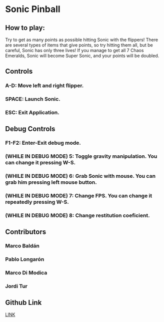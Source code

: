 # Sonic Pinball

## How to play:
Try to get as many points as possible hitting Sonic with the flippers! There are several types of items that give points, so try hitting them all, but be careful, Sonic has only three lives! 
If you manage to get all 7 Chaos Emeralds, Sonic will become Super Sonic, and your points will be doubled.

## Controls
### A-D: Move left and right flipper.
### SPACE: Launch Sonic.
### ESC: Exit Application.
 
## Debug Controls
### F1-F2: Enter-Exit debug mode.
### (WHILE IN DEBUG MODE) 5: Toggle gravity manipulation. You can change it pressing W-S.
### (WHILE IN DEBUG MODE) 6: Grab Sonic with mouse. You can grab him pressing left mouse button.
### (WHILE IN DEBUG MODE) 7: Change FPS. You can change it repeatedly pressing W-S.
### (WHILE IN DEBUG MODE) 8: Change restitution coeficient.

## Contributors
### Marco Baldán
### Pablo Longarón
### Marco Di Modica
### Jordi Tur

## Github Link
[LINK](https://github.com/MarcoDiModica/FisicaPinball)

